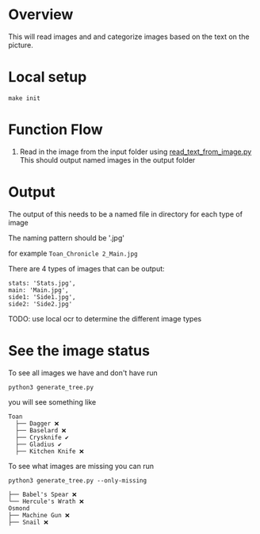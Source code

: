 # Overview

This will read images and and categorize images based on the text on the picture.

# Local setup

```
make init
```

# Function Flow

1. Read in the image from the input folder using [read_text_from_image.py](categorize/read_text_from_image.py)
This should output named images in the output folder

# Output

The output of this needs to be a named file in directory for each type of image

The naming pattern should be '<character>_<weapon name>_<type>.jpg'

for example `Toan_Chronicle 2_Main.jpg`

There are 4 types of images that can be output:

```
stats: 'Stats.jpg',
main: 'Main.jpg',
side1: 'Side1.jpg',
side2: 'Side2.jpg'
```

TODO: use local ocr to determine the different image types

# See the image status

To see all images we have and don't have run

```shell
python3 generate_tree.py
```

you will see something like

```shell
Toan
  ├── Dagger ❌
  ├── Baselard ❌
  ├── Crysknife ✔️
  ├── Gladius ✔️
  ├── Kitchen Knife ❌
```

To see what images are missing you can run

```shell
python3 generate_tree.py --only-missing
```

```shell
├── Babel's Spear ❌
└── Hercule's Wrath ❌
Osmond
├── Machine Gun ❌
├── Snail ❌ 
```
